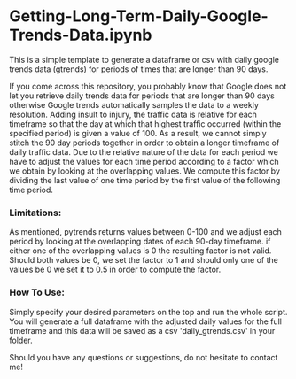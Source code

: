 # Getting-Long-Term-Daily-Google-Trends-Data.ipynb
This is a simple template to generate a dataframe or csv with daily google trends data (gtrends) for periods of times that are longer than 90 days.   

If you come across this repository, you probably know that Google does not let you retrieve daily trends data for periods that are longer than 90 days otherwise Google trends automatically samples the data to a weekly resolution. Adding insult to injury, the traffic data is relative for each timeframe so that the day at which that highest traffic occurred (within the specified period) is given a value of 100. As a result, we cannot simply stitch the 90 day periods together in order to obtain a longer timeframe of daily traffic data. Due to the relative nature of the data for each period we have to adjust the values for each time period according to a factor which we obtain by looking at the overlapping values.
We compute this factor by dividing the last value of one time period by the first value of the following time period.

### Limitations:

As mentioned, pytrends returns values between 0-100 and we adjust each period by looking at the overlapping dates of each 90-day timeframe. if either one of the overlapping values is 0 the resulting factor is not valid. Should both values be 0, we set the factor to 1 and should only one of the values be 0 we set it to 0.5 in order to compute the factor.


### How To Use:

Simply specify your desired parameters on the top and run the whole script. You will generate a full dataframe with the adjusted daily values for the full timeframe and this data will be saved as a csv 'daily_gtrends.csv' in your folder.

Should you have any questions or suggestions, do not hesitate to contact me!
